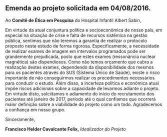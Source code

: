 ## Emenda ao projeto solicitada em 04/08/2016.

Ao **Comitê de Ética em Pesquisa** do Hospital Infantil Albert Sabin,

Em virtude da atual conjuntura política e socioeconômica de nosso país, em especial na situação de crise e falta de recursos sistêmica na gestão pública, sentimos que não teremos a garantia de realizar o protocolo proposto neste estudo de forma rigorosa. Especificamente, a necessidade de realizar exames de imagem em intervalos programados pode ser grandemente prejudicada, posto que estes exames (ressonância nuclear magnética) são dispendiosos. Como não temos orçamento que cubra a realização destes exames, dependendo da disponibilidade dos mesmos para os pacientes através do SUS (Sistema Único de Saúde), existe o risco importante de não conseguirmos realizar os procedimentos necessários para conduzir o estudo. Além disso, a incerteza política e econômica atual impõe riscos adicionais sobre a capacidade de levarmos adiante o projeto. Em virtude disto, solciitamos o adiamento do início do recrutamento dos pacientes até janeiro de 2017, período até o qual confiamos que ocorrerá maior definição sobre a viabilidade do projeto como um todo.
Agradecemos a confiança em nosso grupo.

Sinceramente,

**Francisco Helder Cavalcante Felix,** 
_Idealizador do Projeto_
